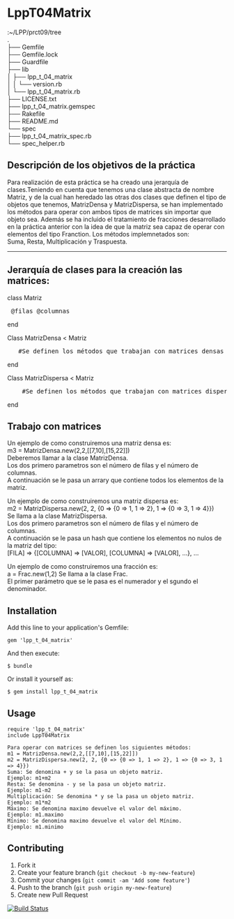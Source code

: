 # LppT04Matrix

:~/LPP/prct09/tree  
.  
├── Gemfile  
├── Gemfile.lock  
├── Guardfile  
├── lib  
│   ├── lpp_t_04_matrix  
│   │   └── version.rb  
│   └── lpp_t_04_matrix.rb  
├── LICENSE.txt  
├── lpp_t_04_matrix.gemspec  
├── Rakefile  
├── README.md  
└── spec  
    ├── lpp_t_04_matrix_spec.rb  
    └── spec_helper.rb    

## Descripción de los objetivos de la práctica

Para realización de esta práctica se ha creado una jerarquía de clases.Teniendo en cuenta que tenemos una clase abstracta de nombre Matriz, y de la cual han heredado las otras dos clases que definen el tipo de objetos que tenemos, MatrizDensa y MatrizDispersa, se han implementado los métodos para operar con ambos tipos de matrices sin importar que objeto sea. Además se ha incluido el tratamiento de fracciones desarrollado en la práctica anterior con la idea de que la matriz sea capaz de operar con elementos del tipo Franction. Los métodos implemnetados son:  
    Suma, Resta, Multiplicación y Traspuesta.    
***


## Jerarquía de clases para la creación las matrices:

class Matriz<pre>
    @filas
    @columnas
</pre>
end  

Class MatrizDensa < Matriz
<pre>   #Se definen los métodos que trabajan con matrices densas
</pre>
end  

Class MatrizDispersa < Matriz
<pre>    #Se definen los métodos que trabajan con matrices dispersas
</pre>
end  
  
##  Trabajo con matrices  

Un ejemplo de como construiremos una matriz densa es:    
m3 = MatrizDensa.new(2,2,[[7,10],[15,22]])  
Deberemos llamar a la clase MatrizDensa.  
Los dos primero parametros son el número de filas y el número de columnas.  
A continuación se le pasa un arrary que contiene todos los elementos de la matriz.  

Un ejemplo de como construiremos una matriz dispersa es:    
m2 = MatrizDispersa.new(2, 2, {0 => {0 => 1, 1 => 2}, 1 => {0 => 3, 1 => 4}})  
Se llama a la clase MatrizDispersa.  
Los dos primero parametros son el número de filas y el número de columnas.  
A continuación se le pasa un hash que contiene los elementos no nulos de la matriz del tipo:  
[FILA] => {[COLUMNA] => [VALOR], [COLUMNA] => [VALOR], ...}, ... 

Un ejemplo de como construiremos una fracción es:    
a = Frac.new(1,2) 
Se llama a la clase Frac.  
El primer parámetro que se le pasa es el numerador y el sgundo el denominador.

## Installation

Add this line to your application's Gemfile:

    gem 'lpp_t_04_matrix'

And then execute:

    $ bundle

Or install it yourself as:

    $ gem install lpp_t_04_matrix

## Usage

	require 'lpp_t_04_matrix'
	include LppT04Matrix

    Para operar con matrices se definen los siguientes métodos:
    m1 = MatrizDensa.new(2,2,[[7,10],[15,22]])
    m2 = MatrizDispersa.new(2, 2, {0 => {0 => 1, 1 => 2}, 1 => {0 => 3, 1 => 4}})
    Suma: Se denomina + y se la pasa un objeto matriz.
    Ejemplo: m1+m2
    Resta: Se denomina - y se la pasa un objeto matriz.
    Ejemplo: m1-m2
    Multiplicación: Se denomina * y se la pasa un objeto matriz.
    Ejemplo: m1*m2
    Máximo: Se denomina maximo devuelve el valor del máximo.
    Ejemplo: m1.maximo
    Mínimo: Se denomina maximo devuelve el valor del Mínimo.
    Ejemplo: m1.minimo



## Contributing

1. Fork it
2. Create your feature branch (`git checkout -b my-new-feature`)
3. Commit your changes (`git commit -am 'Add some feature'`)
4. Push to the branch (`git push origin my-new-feature`)
5. Create new Pull Request

[![Build Status](https://travis-ci.org/LPP-T-04/prct09.png?branch=master)](https://travis-ci.org/LPP-T-04/prct09)